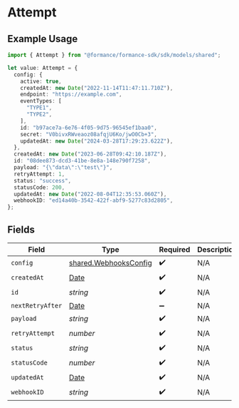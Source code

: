 # Attempt

## Example Usage

```typescript
import { Attempt } from "@formance/formance-sdk/sdk/models/shared";

let value: Attempt = {
  config: {
    active: true,
    createdAt: new Date("2022-11-14T11:47:11.710Z"),
    endpoint: "https://example.com",
    eventTypes: [
      "TYPE1",
      "TYPE2",
    ],
    id: "b97ace7a-6e76-4f05-9d75-96545ef1baa0",
    secret: "V0bivxRWveaoz08afqjU6Ko/jwO0Cb+3",
    updatedAt: new Date("2024-03-28T17:29:23.622Z"),
  },
  createdAt: new Date("2023-06-28T09:42:10.187Z"),
  id: "08dee873-dcd3-41be-8e8a-148e790f7258",
  payload: "{\"data\":\"test\"}",
  retryAttempt: 1,
  status: "success",
  statusCode: 200,
  updatedAt: new Date("2022-08-04T12:35:53.060Z"),
  webhookID: "ed14a40b-3542-422f-abf9-5277c83d2805",
};
```

## Fields

| Field                                                                                         | Type                                                                                          | Required                                                                                      | Description                                                                                   | Example                                                                                       |
| --------------------------------------------------------------------------------------------- | --------------------------------------------------------------------------------------------- | --------------------------------------------------------------------------------------------- | --------------------------------------------------------------------------------------------- | --------------------------------------------------------------------------------------------- |
| `config`                                                                                      | [shared.WebhooksConfig](../../../sdk/models/shared/webhooksconfig.md)                         | :heavy_check_mark:                                                                            | N/A                                                                                           |                                                                                               |
| `createdAt`                                                                                   | [Date](https://developer.mozilla.org/en-US/docs/Web/JavaScript/Reference/Global_Objects/Date) | :heavy_check_mark:                                                                            | N/A                                                                                           |                                                                                               |
| `id`                                                                                          | *string*                                                                                      | :heavy_check_mark:                                                                            | N/A                                                                                           |                                                                                               |
| `nextRetryAfter`                                                                              | [Date](https://developer.mozilla.org/en-US/docs/Web/JavaScript/Reference/Global_Objects/Date) | :heavy_minus_sign:                                                                            | N/A                                                                                           |                                                                                               |
| `payload`                                                                                     | *string*                                                                                      | :heavy_check_mark:                                                                            | N/A                                                                                           | {"data":"test"}                                                                               |
| `retryAttempt`                                                                                | *number*                                                                                      | :heavy_check_mark:                                                                            | N/A                                                                                           | 1                                                                                             |
| `status`                                                                                      | *string*                                                                                      | :heavy_check_mark:                                                                            | N/A                                                                                           | success                                                                                       |
| `statusCode`                                                                                  | *number*                                                                                      | :heavy_check_mark:                                                                            | N/A                                                                                           | 200                                                                                           |
| `updatedAt`                                                                                   | [Date](https://developer.mozilla.org/en-US/docs/Web/JavaScript/Reference/Global_Objects/Date) | :heavy_check_mark:                                                                            | N/A                                                                                           |                                                                                               |
| `webhookID`                                                                                   | *string*                                                                                      | :heavy_check_mark:                                                                            | N/A                                                                                           |                                                                                               |